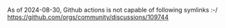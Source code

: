 As of 2024-08-30, Github actions is not capable of following symlinks :-/
https://github.com/orgs/community/discussions/109744
